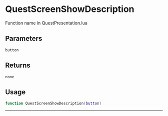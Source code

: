# QuestScreenShowDescription
Function name in QuestPresentation.lua
## Parameters
`button`
## Returns
`none`
## Usage
```lua
function QuestScreenShowDescription(button)
```
---
